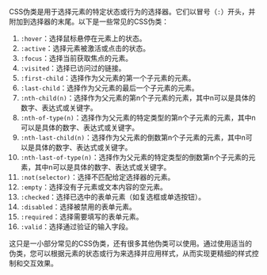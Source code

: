 CSS伪类是用于选择元素的特定状态或行为的选择器。它们以冒号（`:`）开头，并附加到选择器的末尾。以下是一些常见的CSS伪类：

1. `:hover`：选择鼠标悬停在元素上的状态。
2. `:active`：选择元素被激活或点击的状态。
3. `:focus`：选择当前获取焦点的元素。
4. `:visited`：选择已访问过的链接。
5. `:first-child`：选择作为父元素的第一个子元素的元素。
6. `:last-child`：选择作为父元素的最后一个子元素的元素。
7. `:nth-child(n)`：选择作为父元素的第n个子元素的元素，其中n可以是具体的数字、表达式或关键字。
8. `:nth-of-type(n)`：选择作为父元素的特定类型的第n个子元素的元素，其中n可以是具体的数字、表达式或关键字。
9. `:nth-last-child(n)`：选择作为父元素的倒数第n个子元素的元素，其中n可以是具体的数字、表达式或关键字。
10. `:nth-last-of-type(n)`：选择作为父元素的特定类型的倒数第n个子元素的元素，其中n可以是具体的数字、表达式或关键字。
11. `:not(selector)`：选择不匹配给定选择器的元素。
12. `:empty`：选择没有子元素或文本内容的空元素。
13. `:checked`：选择已选中的表单元素（如复选框或单选按钮）。
14. `:disabled`：选择被禁用的表单元素。
15. `:required`：选择需要填写的表单元素。
16. `:valid`：选择通过验证的输入字段。

这只是一小部分常见的CSS伪类，还有很多其他伪类可以使用。通过使用适当的伪类，您可以根据元素的状态或行为来选择并应用样式，从而实现更精细的样式控制和交互效果。